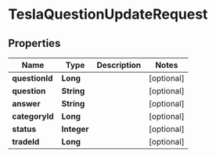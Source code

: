

# TeslaQuestionUpdateRequest


## Properties

Name | Type | Description | Notes
------------ | ------------- | ------------- | -------------
**questionId** | **Long** |  |  [optional]
**question** | **String** |  |  [optional]
**answer** | **String** |  |  [optional]
**categoryId** | **Long** |  |  [optional]
**status** | **Integer** |  |  [optional]
**tradeId** | **Long** |  |  [optional]




